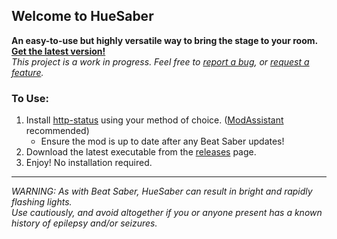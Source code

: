 ## Welcome to HueSaber
**An easy-to-use but highly versatile way to bring the stage to your room.  [Get the latest version!](https://github.com/TakingFire/HueSaber/releases/latest)**\
*This project is a work in progress. Feel free to [report a bug](), or [request a feature]().*

### To Use:
1. Install [http-status](https://github.com/opl-/beatsaber-http-status) using your method of choice. ([ModAssistant](https://github.com/Assistant/ModAssistant) recommended)
   - Ensure the mod is up to date after any Beat Saber updates!
2. Download the latest executable from the [releases](https://github.com/TakingFire/HueSaber/releases/latest) page.
2. Enjoy! No installation required.

---
*WARNING: As with Beat Saber, HueSaber can result in bright and rapidly flashing lights.\
Use cautiously, and avoid altogether if you or anyone present has a known history of epilepsy and/or seizures.*
